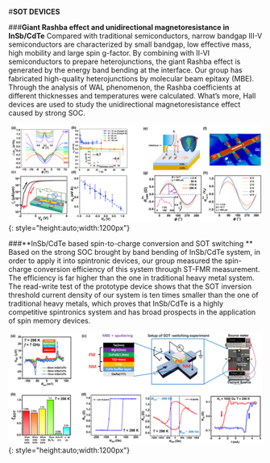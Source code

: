 #**SOT DEVICES**

###**Giant Rashba effect and unidirectional magnetoresistance in InSb/CdTe**
Compared with traditional semiconductors, narrow bandgap III-V semiconductors are characterized by small bandgap, low effective mass, high mobility and large spin g-factor. By combining with Ⅱ-Ⅵ semiconductors to prepare heterojunctions, the giant Rashba effect is generated by the energy band bending at the interface. Our group has fabricated high-quality heterojunctions by molecular beam epitaxy (MBE). Through the analysis of WAL phenomenon, the Rashba coefficients at different thicknesses and temperatures were calculated. What’s more, Hall devices are used to study the unidirectional magnetoresistance effect caused by strong SOC.


![](./img/SOT1.png){: style="height:auto;width:1200px"}



###**InSb/CdTe based spin-to-charge conversion and SOT switching **
Based on the strong SOC brought by band bending of InSb/CdTe system, in order to apply it into spintronic devices, our group measured the spin-charge conversion efficiency of this system through ST-FMR measurement. The efficiency is far higher than the one in traditional heavy metal system. The read-write test of the prototype device shows that the SOT inversion threshold current density of our system is ten times smaller than the one of traditional heavy metals, which proves that InSb/CdTe is a highly competitive spintronics system and has broad prospects in the application of spin memory devices.

![](./img/SOT2.png){: style="height:auto;width:1200px"}